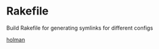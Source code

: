 # Rakefile

Build Rakefile for generating symlinks for different configs

[holman](https://github.com/holman/dotfiles/blob/master/Rakefile)

